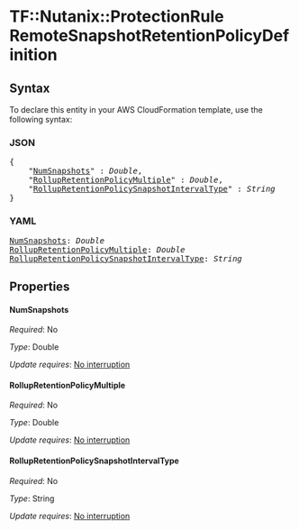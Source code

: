 # TF::Nutanix::ProtectionRule RemoteSnapshotRetentionPolicyDefinition

## Syntax

To declare this entity in your AWS CloudFormation template, use the following syntax:

### JSON

<pre>
{
    "<a href="#numsnapshots" title="NumSnapshots">NumSnapshots</a>" : <i>Double</i>,
    "<a href="#rollupretentionpolicymultiple" title="RollupRetentionPolicyMultiple">RollupRetentionPolicyMultiple</a>" : <i>Double</i>,
    "<a href="#rollupretentionpolicysnapshotintervaltype" title="RollupRetentionPolicySnapshotIntervalType">RollupRetentionPolicySnapshotIntervalType</a>" : <i>String</i>
}
</pre>

### YAML

<pre>
<a href="#numsnapshots" title="NumSnapshots">NumSnapshots</a>: <i>Double</i>
<a href="#rollupretentionpolicymultiple" title="RollupRetentionPolicyMultiple">RollupRetentionPolicyMultiple</a>: <i>Double</i>
<a href="#rollupretentionpolicysnapshotintervaltype" title="RollupRetentionPolicySnapshotIntervalType">RollupRetentionPolicySnapshotIntervalType</a>: <i>String</i>
</pre>

## Properties

#### NumSnapshots

_Required_: No

_Type_: Double

_Update requires_: [No interruption](https://docs.aws.amazon.com/AWSCloudFormation/latest/UserGuide/using-cfn-updating-stacks-update-behaviors.html#update-no-interrupt)

#### RollupRetentionPolicyMultiple

_Required_: No

_Type_: Double

_Update requires_: [No interruption](https://docs.aws.amazon.com/AWSCloudFormation/latest/UserGuide/using-cfn-updating-stacks-update-behaviors.html#update-no-interrupt)

#### RollupRetentionPolicySnapshotIntervalType

_Required_: No

_Type_: String

_Update requires_: [No interruption](https://docs.aws.amazon.com/AWSCloudFormation/latest/UserGuide/using-cfn-updating-stacks-update-behaviors.html#update-no-interrupt)

